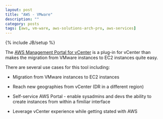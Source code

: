 ```yaml
---
layout: post
title: "AWS - VMware"
description: ""
category: posts
tags: [aws, vm-ware, aws-solutions-arch-pro, aws-services]
---
```

{% include JB/setup %}

The [AWS Management Portal for vCenter](https://aws.amazon.com/ec2/vcenter-portal/) is a plug-in for vCenter than makes the migration from VMware instances to EC2 instances quite easy.

There are several use cases for this tool including: 

- Migration from VMware instances to EC2 instances

- Reach new geographies from vCenter (DR in a different region)

- Self-service AWS Portal - enable sysadmins and devs the ability to create instances from within a fimiliar interface

- Leverage vCenter experience while getting stated with AWS

